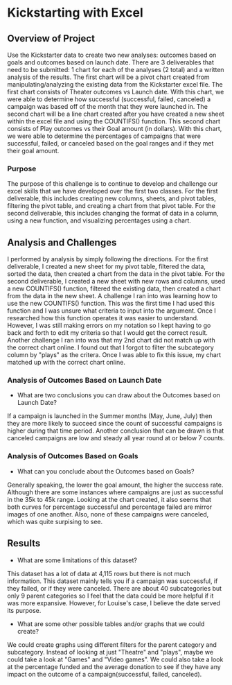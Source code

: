 # Kickstarting with Excel

## Overview of Project

Use the Kickstarter data to create two new analyses: outcomes based on goals and outcomes based on launch date. There are 3 deliverables that need to be submitted: 1 chart for each of the analyses (2 total) and a written analysis of the results. The first chart will be a pivot chart created from manipulating/analyzing the existing data from the Kickstarter excel file. The first chart consists of Theater outcomes vs Launch date. With this chart, we were able to determine how successful (successful, failed, canceled) a campaign was based off of the month that they were launched in. The second chart will be a line chart created after you have created a new sheet within the excel file and using the COUNTIFS() function. This second chart consists of Play outcomes vs their Goal amount (in dollars). With this chart, we were able to determine the percentages of campaigns that were successful, failed, or canceled based on the goal ranges and if they met their goal amount. 

### Purpose

The purpose of this challenge is to continue to develop and challenge our excel skills that we have developed over the first two classes. For the first deliverable, this includes creating new columns, sheets, and pivot tables, filtering the pivot table, and creating a chart from that pivot table. For the second deliverable, this includes changing the format of data in a column, using a new function, and visualizing percentages using a chart.

## Analysis and Challenges

I performed by analysis by simply following the directions. For the first deliverable, I created a new sheet for my pivot table, filtered the data, sorted the data, then created a chart from the data in the pivot table. For the second deliverable, I created a new sheet with new rows and columns, used a new COUNTIFS() function, filtered the existing data, then created a chart from the data in the new sheet. A challenge I ran into was learning how to use the new COUNTIFS() function. This was the first time I had used this function and I was unsure what criteria to input into the argument. Once I researched how this function operates it was easier to understand. However, I was still making errors on my notation so I kept having to go back and forth to edit my criteria so that I would get the correct result. Another challenge I ran into was that my 2nd chart did not match up with the correct chart online. I found out that I forgot to filter the subcategory column by "plays" as the critera. Once I was able to fix this issue, my chart matched up with the correct chart online.

### Analysis of Outcomes Based on Launch Date

- What are two conclusions you can draw about the Outcomes based on Launch Date?

If a campaign is launched in the Summer months (May, June, July) then they are more likely to succeed since the count of successful campaigns is higher during that time period. Another conclusion that can be drawn is that canceled campaigns are low and steady all year round at or below 7 counts.

### Analysis of Outcomes Based on Goals

- What can you conclude about the Outcomes based on Goals?

Generally speaking, the lower the goal amount, the higher the success rate. Although there are some instances where campaigns are just as successful in the 35k to 45k range. Looking at the chart created, it also seems that both curves for percentage successful and percentage failed are mirror images of one another. Also, none of these campaigns were canceled, which was quite surpising to see.

## Results

- What are some limitations of this dataset?

This dataset has a lot of data at 4,115 rows but there is not much information. This dataset mainly tells you if a campaign was successful, if they failed, or if they were canceled. There are about 40 subcategories but only 9 parent categories so I feel that the data could be more helpful if it was more expansive. However, for Louise's case, I believe the date served its purpose.

- What are some other possible tables and/or graphs that we could create?

We could create graphs using different filters for the parent category and subcategory. Instead of looking at just "Theatre" and "plays", maybe we could take a look at "Games" and "Video games". We could also take a look at the percentage funded and the average donation to see if they have any impact on the outcome of a campaign(successful, failed, canceled).  
